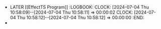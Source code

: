 - LATER [[EffectTS Program]]
  :LOGBOOK:
  CLOCK: [2024-07-04 Thu 10:58:09]--[2024-07-04 Thu 10:58:11] =>  00:00:02
  CLOCK: [2024-07-04 Thu 10:58:12]--[2024-07-04 Thu 10:58:12] =>  00:00:00
  :END:
-